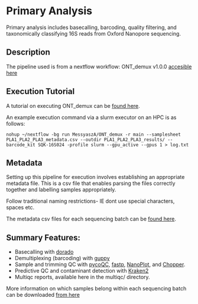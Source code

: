 # Primary Analysis

Primary analysis includes basecalling, barcoding, quality filtering, and taxonomically classifying 16S reads from Oxford Nanopore sequencing. 

## Description
The pipeline used is from a nextflow workflow: ONT_demux v1.0.0 [accesible here](https://github.com/MessyaszA/ONT_demux)

## Execution Tutorial
A tutorial on executing ONT_demux can be [found here](https://github.com/MessyaszA/ONT_demux/blob/main/docs/execution_tutorial.md).

An example execution command via a slurm executor on an HPC is as follows:
```
nohup ~/nextflow -bg run MessyaszA/ONT_demux -r main --samplesheet PLA1_PLA2_PLA3_metadata.csv --outdir PLA1_PLA2_PLA3_results/ --barcode_kit SQK-16S024 -profile slurm --gpu_active --gpus 1 > log.txt
```

## Metadata
Setting up this pipeline for execution involves establishing an appropriate metadata file. This is a csv file that enables parsing the files correctly together and labelling samples appropriately. 

Follow traditional naming restrictions- IE dont use special characters, spaces etc. 

The metadata csv files for each sequencing batch can be [found here](https://github.com/MaGIC-Analytics/Colgate_ONT_16S_analysis/tree/main/analysis/primary/metadata_csvs). 

## Summary Features:
- Basecalling with [dorado](https://github.com/nanoporetech/dorado)
- Demultiplexing (barcoding) with [guppy](https://community.nanoporetech.com/protocols/Guppy-protocol/v/gpb_2003_v1_revt_14dec2018)
- Sample and trimming QC with [pycoQC](https://adrienleger.com/pycoQC/), [fastp](https://github.com/OpenGene/fastp), [NanoPlot](https://github.com/wdecoster/NanoPlot), and [Chopper](https://github.com/wdecoster/chopper).
- Predictive QC and contaminant detection with [Kraken2](https://ccb.jhu.edu/software/kraken2/)
- Multiqc reports, available here in the multiqc/ directory.

More information on which samples belong within each sequencing batch can be downloaded [from here](https://github.com/MaGIC-Analytics/Colgate_ONT_16S_analysis/blob/main/docs/ONT_16S_workflow_and_results.nb.html)

